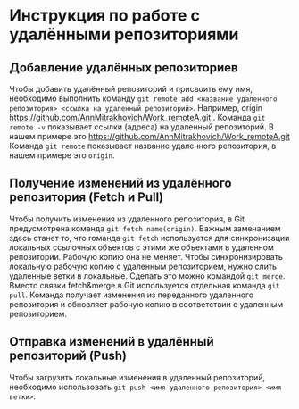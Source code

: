# Инструкция по работе с удалёнными репозиториями
## Добавление удалённых репозиториев
Чтобы добавить удалённый репозиторий и присвоить ему имя, необходимо выполнить команду `git remote add <название удаленного репозитория> <ссылка на удаленный репозиторий>`. Например, origin  https://github.com/AnnMitrakhovich/Work_remoteA.git .
Команда `git remote -v` показывает ссылки (адреса) на удаленный репозиторий. В нашем примере это https://github.com/AnnMitrakhovich/Work_remoteA.git 
Команда `git remote` показывает название удаленного репозитория, в нашем примере это `origin`. 
## Получение изменений из удалённого репозитория (Fetch и Pull)
Чтобы получить изменения из удаленного репозитория, в Git предусмотрена команда `git fetch name(origin)`. Важным замечанием здесь станет то, что rоманда `git fetch` используется для синхронизации локальных ссылочных объектов с этими же объектами в удаленном репозитории. Рабочую копию она не меняет. Чтобы синхронизировать локальную рабочую копию с удаленным репозиторием, нужно слить удаленные ветки в локальные. Сделать это можно командой `git merge`.
Вместо связки fetch&merge в Git используется отдельная команда `git pull`. Команда получает изменения из переданного удаленного репозитория и обновляет рабочую копию в соответствии с удаленным репозиторием. 
## Отправка изменений в удалённый репозиторий (Push)
Чтобы загрузить локальные изменения в удаленный репозиторий, необходимо использовать `git push <имя удаленного репозитория> <имя ветки>`.